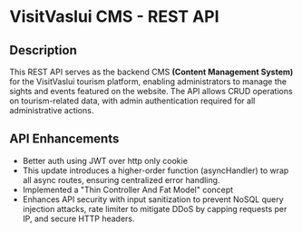 <h1>VisitVaslui CMS - REST API</h1>
<h2>Description</h2>
This REST API serves as the backend CMS <strong>(Content Management System)</strong> for the VisitVaslui tourism platform, enabling administrators to manage the sights and events featured on the website. The API allows CRUD operations on tourism-related data, with admin authentication required for all administrative actions.
<h2>API Enhancements</h2>
<ul>
<li>Better auth using JWT over http only cookie</li>
<li>This update introduces a higher-order function (asyncHandler) to wrap all async routes, ensuring centralized error handling.</li>
<li>Implemented a "Thin Controller And Fat Model" concept</li>
<li>Enhances API security with input sanitization to prevent NoSQL query injection attacks, rate limiter to mitigate DDoS by capping requests per IP, and secure HTTP headers.</li>
</ul>
